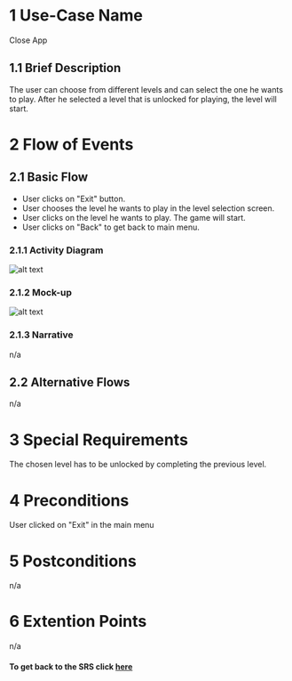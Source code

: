 # 1 Use-Case Name

Close App

## 1.1 Brief Description

The user can choose from different levels and can select the one he wants to play. After he selected a level that is unlocked for playing, the level will start.

# 2 Flow of Events

## 2.1 Basic Flow

+ User clicks on "Exit" button.
+ User chooses the level he wants to play in the level selection screen.
+ User clicks on the level he wants to play. The game will start.
+ User clicks on "Back" to get back to main menu.

### 2.1.1 Activity Diagram

![alt text][ActivityDiagram]

[ActivityDiagram]: https://github.com/SlaxXxX/tinfb4se/blob/master/projectFiles/useCases/selectLevelAD.png "Activity Diagram"

### 2.1.2 Mock-up

![alt text][Mock]

[Mock]: https://github.com/SlaxXxX/tinfb4se/blob/master/projectFiles/useCases/selectLevelMock.png "Mock-up"

### 2.1.3 Narrative

n/a

## 2.2 Alternative Flows

n/a

# 3 Special Requirements

The chosen level has to be unlocked by completing the previous level.

# 4 Preconditions

User clicked on "Exit" in the main menu

# 5 Postconditions

n/a

# 6 Extention Points

n/a

#### To get back to the SRS click [here](https://github.com/SlaxXxX/tinfb4se/blob/master/projectFiles/SoftwareRequirementsSpecification.md)
